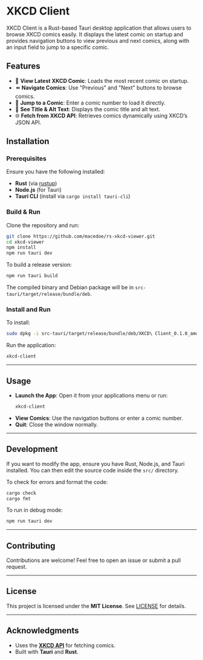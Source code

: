 # XKCD Client

XKCD Client is a Rust-based Tauri desktop application that allows users to browse XKCD comics easily. It displays the latest comic on startup and provides navigation buttons to view previous and next comics, along with an input field to jump to a specific comic.

## Features

- 🎨 **View Latest XKCD Comic**: Loads the most recent comic on startup.
- ⏪ **Navigate Comics**: Use "Previous" and "Next" buttons to browse comics.
- 🔢 **Jump to a Comic**: Enter a comic number to load it directly.
- 🐝 **See Title & Alt Text**: Displays the comic title and alt text.
- 🌐 **Fetch from XKCD API**: Retrieves comics dynamically using XKCD’s JSON API.

## Installation

### Prerequisites

Ensure you have the following installed:

- **Rust** (via [rustup](https://rustup.rs/))
- **Node.js** (for Tauri)
- **Tauri CLI** (install via `cargo install tauri-cli`)

### Build & Run

Clone the repository and run:

```sh
git clone https://github.com/macedoe/rs-xkcd-viewer.git
cd xkcd-viewer
npm install
npm run tauri dev
```

To build a release version:

```sh
npm run tauri build
```

The compiled binary and Debian package will be in `src-tauri/target/release/bundle/deb`.

### Install and Run

To install:

```sh
sudo dpkg -i src-tauri/target/release/bundle/deb/XKCD\ Client_0.1.0_amd64.deb
```

Run the application:

```sh
xkcd-client
```

---

## Usage

- **Launch the App**: Open it from your applications menu or run:
  ```sh
  xkcd-client
  ```
- **View Comics**: Use the navigation buttons or enter a comic number.
- **Quit**: Close the window normally.

---

## Development

If you want to modify the app, ensure you have Rust, Node.js, and Tauri installed. You can then edit the source code inside the `src/` directory.

To check for errors and format the code:

```sh
cargo check
cargo fmt
```

To run in debug mode:

```sh
npm run tauri dev
```

---

## Contributing

Contributions are welcome! Feel free to open an issue or submit a pull request.

---

## License

This project is licensed under the **MIT License**. See [LICENSE](LICENSE) for details.

---

## Acknowledgments

- Uses the [**XKCD API**](https://xkcd.com/json.html) for fetching comics.
- Built with **Tauri** and **Rust**.
